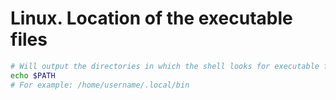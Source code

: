 # Linux. Location of the executable files

```bash
# Will output the directories in which the shell looks for executable files.
echo $PATH 
# For example: /home/username/.local/bin
```
